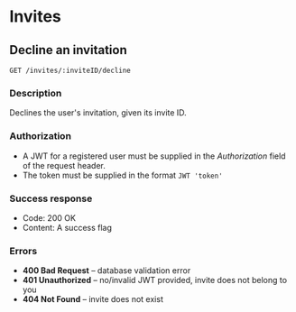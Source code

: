 # Invites

## Decline an invitation

```
GET /invites/:inviteID/decline
```

### Description

Declines the user's invitation, given its invite ID.

### Authorization

- A JWT for a registered user must be supplied in the _Authorization_ field of the request header.
- The token must be supplied in the format `JWT 'token'`

### Success response

- Code: 200 OK
- Content: A success flag

### Errors

- **400 Bad Request** – database validation error
- **401 Unauthorized** – no/invalid JWT provided, invite does not belong to you
- **404 Not Found** – invite does not exist
